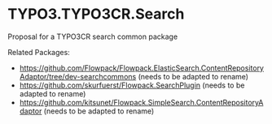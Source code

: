 TYPO3.TYPO3CR.Search
===========================

Proposal for a TYPO3CR search common package

Related Packages:

* https://github.com/Flowpack/Flowpack.ElasticSearch.ContentRepositoryAdaptor/tree/dev-searchcommons (needs to be adapted to rename)
* https://github.com/skurfuerst/Flowpack.SearchPlugin (needs to be adapted to rename)
* https://github.com/kitsunet/Flowpack.SimpleSearch.ContentRepositoryAdaptor (needs to be adapted to rename)


